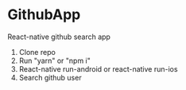 # GithubApp
React-native github search app

1. Clone repo
2. Run "yarn" or "npm i"
3. React-native run-android or react-native run-ios
4. Search github user
